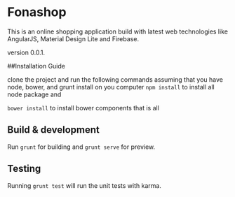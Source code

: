 # Fonashop

This is an online shopping application build with latest web technologies like AngularJS, Material Design Lite and Firebase.

version 0.0.1.

##Installation Guide

clone the project and run the following commands assuming that you have node, bower, and grunt install on you computer
`npm install` to install all node package and 

`bower install` to install bower components that is all

## Build & development

Run `grunt` for building and `grunt serve` for preview.

## Testing

Running `grunt test` will run the unit tests with karma.
